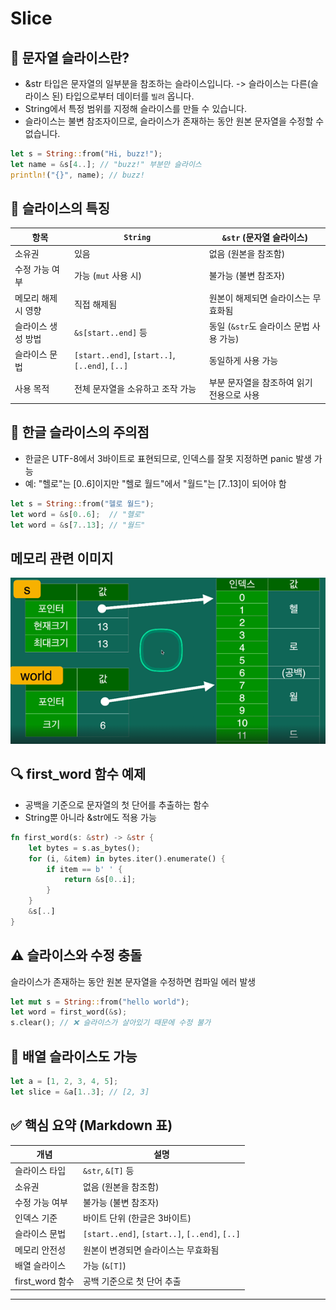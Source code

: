 # Slice

## 🧵 문자열 슬라이스란?
- &str 타입은 문자열의 일부분을 참조하는 슬라이스입니다.
  -> 슬라이스는 다른(슬라이스 된) 타입으로부터 데이터를 `빌려` 옵니다.
- String에서 특정 범위를 지정해 슬라이스를 만들 수 있습니다.
- 슬라이스는 불변 참조자이므로, 슬라이스가 존재하는 동안 원본 문자열을 수정할 수 없습니다.
```rust
let s = String::from("Hi, buzz!");
let name = &s[4..]; // "buzz!" 부분만 슬라이스
println!("{}", name); // buzz!
```



## 📌 슬라이스의 특징

| 항목               | `String`                          | `&str` (문자열 슬라이스)                     |
|--------------------|-----------------------------------|---------------------------------------------|
| 소유권             | 있음                               | 없음 (원본을 참조함)                         |
| 수정 가능 여부     | 가능 (`mut` 사용 시)               | 불가능 (불변 참조자)                         |
| 메모리 해제 시 영향| 직접 해제됨                        | 원본이 해제되면 슬라이스는 무효화됨         |
| 슬라이스 생성 방법 | `&s[start..end]` 등                | 동일 (`&str`도 슬라이스 문법 사용 가능)     |
| 슬라이스 문법      | `[start..end]`, `[start..]`, `[..end]`, `[..]` | 동일하게 사용 가능               |
| 사용 목적          | 전체 문자열을 소유하고 조작 가능   | 부분 문자열을 참조하여 읽기 전용으로 사용    |


## 🧠 한글 슬라이스의 주의점
- 한글은 UTF-8에서 3바이트로 표현되므로, 인덱스를 잘못 지정하면 panic 발생 가능
- 예: "헬로"는 [0..6]이지만 "헬로 월드"에서 "월드"는 [7..13]이 되어야 함
```rust
let s = String::from("헬로 월드");
let word = &s[0..6];  // "헬로"
let word = &s[7..13]; // "월드"
```

## 메모리 관련 이미지
![string_slice.png](/image/string_slice.png)



## 🔍 first_word 함수 예제
- 공백을 기준으로 문자열의 첫 단어를 추출하는 함수
- String뿐 아니라 &str에도 적용 가능
```rust
fn first_word(s: &str) -> &str {
    let bytes = s.as_bytes();
    for (i, &item) in bytes.iter().enumerate() {
        if item == b' ' {
            return &s[0..i];
        }
    }
    &s[..]
}
```


## ⚠️ 슬라이스와 수정 충돌
슬라이스가 존재하는 동안 원본 문자열을 수정하면 컴파일 에러 발생
```rust
let mut s = String::from("hello world");
let word = first_word(&s);
s.clear(); // ❌ 슬라이스가 살아있기 때문에 수정 불가
```


## 🔢 배열 슬라이스도 가능
```rust
let a = [1, 2, 3, 4, 5];
let slice = &a[1..3]; // [2, 3]
```

## ✅ 핵심 요약 (Markdown 표)
| 개념               | 설명                                                                 |
|--------------------|----------------------------------------------------------------------|
| 슬라이스 타입       | `&str`, `&[T]` 등                                                     |
| 소유권             | 없음 (원본을 참조함)                                                  |
| 수정 가능 여부     | 불가능 (불변 참조자)                                                  |
| 인덱스 기준         | 바이트 단위 (한글은 3바이트)                                          |
| 슬라이스 문법       | `[start..end]`, `[start..]`, `[..end]`, `[..]`                        |
| 메모리 안전성       | 원본이 변경되면 슬라이스는 무효화됨                                   |
| 배열 슬라이스       | 가능 (`&[T]`)                                                         |
| first_word 함수     | 공백 기준으로 첫 단어 추출                                            |

---
